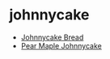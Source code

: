 # johnnycake

 * [Johnnycake Bread](index/j/johnnycake-bread-51198420.json)
 * [Pear Maple Johnnycake](index/p/pear-maple-johnnycake-241521.json)
